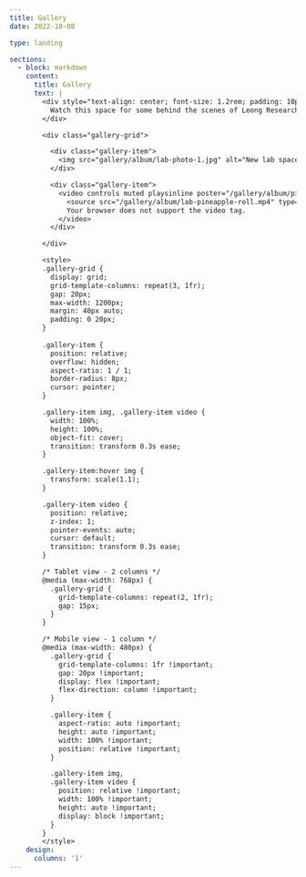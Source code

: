 ```yaml
---
title: Gallery
date: 2022-10-08

type: landing

sections:
  - block: markdown
    content:
      title: Gallery
      text: |
        <div style="text-align: center; font-size: 1.2rem; padding: 10px 0 40px 0; color: #666;">
          Watch this space for some behind the scenes of Leong Research Group in action!
        </div>

        <div class="gallery-grid">

          <div class="gallery-item">
            <img src="gallery/album/lab-photo-1.jpg" alt="New lab space">
          </div>

          <div class="gallery-item">
            <video controls muted playsinline poster="/gallery/album/pineapple-roll-screenshot.jpg">
              <source src="/gallery/album/lab-pineapple-roll.mp4" type="video/mp4">
              Your browser does not support the video tag.
            </video>
          </div>

        </div>

        <style>
        .gallery-grid {
          display: grid;
          grid-template-columns: repeat(3, 1fr);
          gap: 20px;
          max-width: 1200px;
          margin: 40px auto;
          padding: 0 20px;
        }
        
        .gallery-item {
          position: relative;
          overflow: hidden;
          aspect-ratio: 1 / 1;
          border-radius: 8px;
          cursor: pointer;
        }

        .gallery-item img, .gallery-item video {
          width: 100%;
          height: 100%;
          object-fit: cover;
          transition: transform 0.3s ease;
        }

        .gallery-item:hover img {
          transform: scale(1.1);
        }

        .gallery-item video {
          position: relative;
          z-index: 1;
          pointer-events: auto;
          cursor: default;
          transition: transform 0.3s ease;
        }

        /* Tablet view - 2 columns */
        @media (max-width: 768px) {
          .gallery-grid {
            grid-template-columns: repeat(2, 1fr);
            gap: 15px;
          }
        }

        /* Mobile view - 1 column */
        @media (max-width: 480px) {
          .gallery-grid {
            grid-template-columns: 1fr !important;
            gap: 20px !important;
            display: flex !important;
            flex-direction: column !important;
          }

          .gallery-item {
            aspect-ratio: auto !important;
            height: auto !important;
            width: 100% !important;
            position: relative !important;
          }

          .gallery-item img,
          .gallery-item video {
            position: relative !important;
            width: 100% !important;
            height: auto !important;
            display: block !important;
          }
        }
        </style>
    design:
      columns: '1'
---
```

